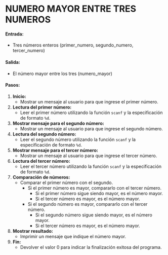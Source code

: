 # NUMERO MAYOR ENTRE TRES NUMEROS

#### **Entrada:**

* Tres números enteros (primer_numero, segundo_numero, tercer_numero)

#### **Salida:**

* El número mayor entre los tres (numero_mayor)

#### **Pasos:**

1. **Inicio:**
   * Mostrar un mensaje al usuario para que ingrese el primer número.
2. **Lectura del primer número:**
   * Leer el primer número utilizando la función `scanf` y la especificación de formato `%d`.
3. **Mostrar mensaje para el segundo número:**
   * Mostrar un mensaje al usuario para que ingrese el segundo número.
4. **Lectura del segundo número:**
   * Leer el segundo número utilizando la función `scanf` y la especificación de formato `%d`.
5. **Mostrar mensaje para el tercer número:**
   * Mostrar un mensaje al usuario para que ingrese el tercer número.
6. **Lectura del tercer número:**
   * Leer el tercer número utilizando la función `scanf` y la especificación de formato `%d`.
7. **Comparación de números:**
   * Comparar el primer número con el segundo.
     * Si el primer número es mayor, compararlo con el tercer número.
       * Si el primer número sigue siendo mayor, es el número mayor.
       * Si el tercer número es mayor, es el número mayor.
     * Si el segundo número es mayor, compararlo con el tercer número.
       * Si el segundo número sigue siendo mayor, es el número mayor.
       * Si el tercer número es mayor, es el número mayor.
8. **Mostrar resultado:**
   * Imprimir un mensaje que indique el número mayor.
9. **Fin:**
   * Devolver el valor 0 para indicar la finalización exitosa del programa.
